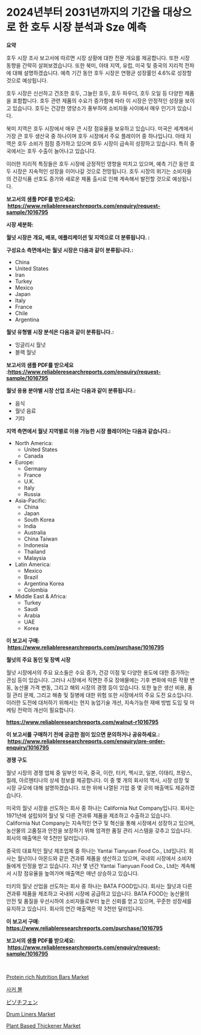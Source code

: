 <p><h1>2024년부터 2031년까지의 기간을 대상으로 한 호두 시장 분석과 Sze 예측</h1></p><p><strong>요약</strong></p>
<p><p>호두 시장 조사 보고서에 따르면 시장 상황에 대한 전문 개요를 제공합니다. 또한 시장 동향을 간략히 살펴보겠습니다. 또한 북미, 아태 지역, 유럽, 미국 및 중국의 지리적 전파에 대해 설명하겠습니다. 예측 기간 동안 호두 시장은 연평균 성장률인 4.6%로 성장할 것으로 예상됩니다.</p><p>호두 시장은 신선하고 건조한 호두, 그늘린 호두, 호두 파우더, 호두 오일 등 다양한 제품을 포함합니다. 호두 관련 제품의 수요가 증가함에 따라 이 시장은 안정적인 성장을 보이고 있습니다. 호두는 건강한 영양소가 풍부하여 소비자들 사이에서 매우 인기가 있습니다.</p><p>북미 지역은 호두 시장에서 매우 큰 시장 점유율을 보유하고 있습니다. 미국은 세계에서 가장 큰 호두 생산국 중 하나이며 호두 시장에서 주요 플레이어 중 하나입니다. 아태 지역은 호두 소비가 점점 증가하고 있으며 호두 시장이 급속히 성장하고 있습니다. 특히 중국에서는 호두 수출이 늘어나고 있습니다.</p><p>이러한 지리적 특징들은 호두 시장에 긍정적인 영향을 미치고 있으며, 예측 기간 동안 호두 시장은 지속적인 성장을 이어나갈 것으로 전망됩니다. 호두 시장의 위기는 소비자들의 건강식품 선호도 증가와 새로운 제품 출시로 인해 계속해서 발전할 것으로 예상됩니다.</p></p>
<p><strong>보고서의 샘플 PDF를 받으세요: &nbsp;<a href="https://www.reliableresearchreports.com/enquiry/request-sample/1016795">https://www.reliableresearchreports.com/enquiry/request-sample/1016795</a></strong></p>
<p><strong>시장 세분화:</strong></p>
<p><strong> 월넛 시장은 개요, 배포, 애플리케이션 및 지역으로 더 분류됩니다. :</strong></p>
<p><strong>구성요소 측면에서는 월넛 시장은 다음과 같이 분류됩니다.:</strong></p>
<p><ul><li>China</li><li>United States</li><li>Iran</li><li>Turkey</li><li>Mexico</li><li>Japan</li><li>Italy</li><li>France</li><li>Chile</li><li>Argentina</li></ul></p>
<p><strong> 월넛 유형별 시장 분석은 다음과 같이 분류됩니다.:</strong></p>
<p><ul><li>잉글리시 월넛</li><li>블랙 월넛</li></ul></p>
<p><strong>보고서의 샘플 PDF를 받으세요 :<a href="https://www.reliableresearchreports.com/enquiry/request-sample/1016795">https://www.reliableresearchreports.com/enquiry/request-sample/1016795</a></strong></p>
<p><strong> 월넛 응용 분야별 시장 산업 조사는 다음과 같이 분류됩니다.:</strong></p>
<p><ul><li>음식</li><li>월넛 음료</li><li>기타</li></ul></p>
<p><strong>지역 측면에서 월넛 지역별로 이용 가능한 시장 플레이어는 다음과 같습니다.:</strong></p>
<p><ul>
    <li>
        North America:
        <ul>
            <li>United States</li>
            <li>Canada</li>
        </ul>
    </li>
    <li>
        Europe:
        <ul>
            <li>Germany</li>
            <li>France</li>
            <li>U.K.</li>
            <li>Italy</li>
            <li>Russia</li>
        </ul>
    </li>
    <li>
        Asia-Pacific:
        <ul>
            <li>China</li>
            <li>Japan</li>
            <li>South Korea</li>
            <li>India</li>
            <li>Australia</li>
            <li>China Taiwan</li>
            <li>Indonesia</li>
            <li>Thailand</li>
            <li>Malaysia</li>
        </ul>
    </li>
    <li>
        Latin America:
        <ul>
            <li>Mexico</li>
            <li>Brazil</li>
            <li>Argentina Korea</li>
            <li>Colombia</li>
        </ul>
    </li>
    <li>
        Middle East & Africa:
        <ul>
            <li>Turkey</li>
            <li>Saudi</li>
            <li>Arabia</li>
            <li>UAE</li>
            <li>Korea</li>
        </ul>
    </li>
    </ul></p>
<p><strong>이 보고서 구매: &nbsp;<a href="https://www.reliableresearchreports.com/purchase/1016795">https://www.reliableresearchreports.com/purchase/1016795</a></strong></p>
<p><strong>월넛의 주요 동인 및 장벽 시장</strong></p>
<p><p>월넛 시장에서의 주요 요소들은 수요 증가, 건강 이점 및 다양한 용도에 대한 증가하는 관심 등이 있습니다. 그러나 시장에서 직면한 주요 장애물에는 기후 변화에 따른 작황 변동, 농산물 가격 변동, 그리고 해외 시장의 경쟁 등이 있습니다. 또한 높은 생산 비용, 품질 관리 문제, 그리고 해충 및 질병에 대한 위험 또한 시장에서의 주요 도전 요소입니다. 이러한 도전에 대처하기 위해서는 현지 농업기술 개선, 지속가능한 재배 방법 도입 및 마케팅 전략의 개선이 필요합니다.</p></p>
<p><strong><a href="https://www.reliableresearchreports.com/walnut-r1016795">https://www.reliableresearchreports.com/walnut-r1016795</a></strong></p>
<p><strong>이 보고서를 구매하기 전에 궁금한 점이 있으면 문의하거나 공유하세요.: &nbsp;<a href="https://www.reliableresearchreports.com/enquiry/pre-order-enquiry/1016795">https://www.reliableresearchreports.com/enquiry/pre-order-enquiry/1016795</a></strong></p>
<p><strong>경쟁 구도</strong></p>
<p><p>월넛 시장의 경쟁 업체 중 일부인 미국, 중국, 이란, 터키, 멕시코, 일본, 이태리, 프랑스, 칠레, 아르헨티나의 상세 정보를 제공합니다. 이 중 몇 개의 회사의 역사, 시장 성장 및 시장 규모에 대해 설명하겠습니다. 또한 위에 나열된 기업 중 몇 곳의 매출액도 제공하겠습니다. </p><p>미국의 월넛 시장을 선도하는 회사 중 하나는 California Nut Company입니다. 회사는 1971년에 설립되어 월넛 및 다른 견과류 제품을 제조하고 수출하고 있습니다. California Nut Company는 지속적인 연구 및 혁신을 통해 시장에서 성장하고 있으며, 농산물의 고품질과 안전을 보장하기 위해 엄격한 품질 관리 시스템을 갖추고 있습니다. 회사의 매출액은 약 5천만 달러입니다.</p><p>중국의 대표적인 월넛 제조업체 중 하나는 Yantai Tianyuan Food Co., Ltd입니다. 회사는 월넛이나 아몬드와 같은 견과류 제품을 생산하고 있으며, 국내외 시장에서 소비자들에게 인정을 받고 있습니다. 지난 몇 년간 Yantai Tianyuan Food Co., Ltd는 계속해서 시장 점유율을 높여가며 매출액은 매년 상승하고 있습니다.</p><p>터키의 월넛 산업을 선도하는 회사 중 하나는 BATA FOOD입니다. 회사는 월넛과 다른 견과류 제품을 제조하고 국내외 시장에 공급하고 있습니다. BATA FOOD는 농산물의 안전 및 품질을 우선시하여 소비자들로부터 높은 신뢰를 얻고 있으며, 꾸준한 성장세를 유지하고 있습니다. 회사의 연간 매출액은 약 3천만 달러입니다.</p></p>
<p><strong>이 보고서 구매: &nbsp; <a href="https://www.reliableresearchreports.com/purchase/1016795">https://www.reliableresearchreports.com/purchase/1016795</a></strong></p>
<p><strong>보고서의 샘플 PDF를 받으세요: &nbsp;<a href="https://www.reliableresearchreports.com/enquiry/request-sample/1016795">https://www.reliableresearchreports.com/enquiry/request-sample/1016795</a></strong><strong></strong></p>
<p>&nbsp;</p>
<p><p><a href="https://github.com/julyju69/Market-Research-Report-List-2/blob/main/protein-rich-nutrition-bars-market.md">Protein rich Nutrition Bars Market</a></p><p><a href="https://github.com/sougarounis/Market-Research-Report-List-3/blob/main/743138618412.md">사커 볼</a></p><p><a href="https://github.com/AaronVargas43/Market-Research-Report-List-1/blob/main/770203720172.md">ピゾチフェン</a></p><p><a href="https://issuu.com/reportprime-2/docs/drum-liners-market-size-2030.pptx">Drum Liners Market</a></p><p><a href="https://github.com/gdfhhhj/Market-Research-Report-List-4/blob/main/plant-based-thickener-market.md">Plant Based Thickener Market</a></p></p>